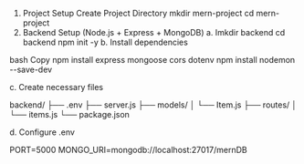 1. Project Setup
Create Project Directory
mkdir mern-project
cd mern-project
2. Backend Setup (Node.js + Express + MongoDB)
a. Imkdir backend
cd backend
npm init -y
b. Install dependencies

bash
Copy
npm install express mongoose cors dotenv
npm install nodemon --save-dev

c. Create necessary files

backend/
  ├── .env
  ├── server.js
  ├── models/
  │    └── Item.js
  ├── routes/
  │    └── items.js
  └── package.json


  d. Configure .env

  PORT=5000
MONGO_URI=mongodb://localhost:27017/mernDB



